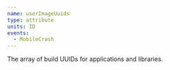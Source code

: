 ```yaml
---
name: userImageUuids
type: attribute
units: ID
events:
  - MobileCrash
---
```


The array of build UUIDs for applications and libraries.